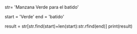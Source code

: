 str= 'Manzana Verde para el batido'

start = 'Verde'
end = 'batido'

result = str[str.find(start)+len(start):str.rfind(end)]
print(result)
